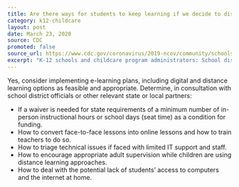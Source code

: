```yaml
---
title: Are there ways for students to keep learning if we decide to dismiss schools?
category: k12-childcare
layout: post
date: March 23, 2020
source: CDC
promoted: false
source_url: https://www.cdc.gov/coronavirus/2019-ncov/community/schools-childcare/schools-faq.html
excerpt: "K-12 schools and childcare program administrators: School dismissals"
---
```


Yes, consider implementing e-learning plans, including digital and distance learning options as feasible and appropriate. Determine, in consultation with school district officials or other relevant state or local partners:

* If a waiver is needed for state requirements of a minimum number of in-person instructional hours or school days (seat time) as a condition for funding.
* How to convert face-to-face lessons into online lessons and how to train teachers to do so.
* How to triage technical issues if faced with limited IT support and staff.
* How to encourage appropriate adult supervision while children are using distance learning approaches.
* How to deal with the potential lack of students’ access to computers and the internet at home.